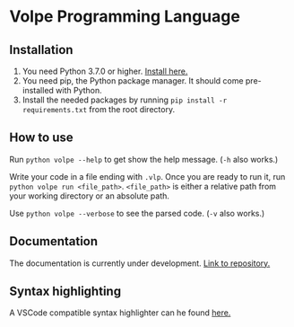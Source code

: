# Volpe Programming Language

## Installation

1. You need Python 3.7.0 or higher. [Install here.](https://www.python.org/downloads/)
2. You need pip, the Python package manager. It should come pre-installed with Python.
3. Install the needed packages by running `pip install -r requirements.txt` from the root directory.

## How to use

Run `python volpe --help` to get show the help message. (`-h` also works.)

Write your code in a file ending with `.vlp`. Once you are ready to run it, run `python volpe run <file_path>`.
`<file_path>` is either a relative path from your working directory or an absolute path.

Use `python volpe --verbose` to see the parsed code. (`-v` also works.)

## Documentation

The documentation is currently under development. [Link to repository.](https://github.com/ViliamVadocz/Volpe-docs)

## Syntax highlighting

A VSCode compatible syntax highlighter can he found [here.](https://github.com/TheBlocks/VolpeSyntax)
